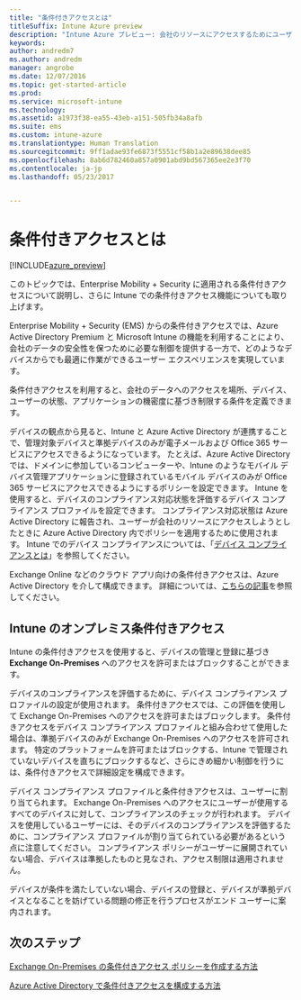 ```yaml
---
title: "条件付きアクセスとは"
titleSuffix: Intune Azure preview
description: "Intune Azure プレビュー: 会社のリソースにアクセスするためにユーザーおよびデバイスで満たす必要のある条件を Microsoft Intune Azure プレビューで定義する方法について説明します。"
keywords: 
author: andredm7
ms.author: andredm
manager: angrobe
ms.date: 12/07/2016
ms.topic: get-started-article
ms.prod: 
ms.service: microsoft-intune
ms.technology: 
ms.assetid: a1973f38-ea55-43eb-a151-505fb34a8afb
ms.suite: ems
ms.custom: intune-azure
ms.translationtype: Human Translation
ms.sourcegitcommit: 9ff1adae93fe6873f5551cf58b1a2e89638dee85
ms.openlocfilehash: 8ab6d782460a857a0901abd9bd567365ee2e3f70
ms.contentlocale: ja-jp
ms.lasthandoff: 05/23/2017


---
```


# <a name="what-is-conditional-access"></a>条件付きアクセスとは


[!INCLUDE[azure_preview](./includes/azure_preview.md)]


このトピックでは、Enterprise Mobility + Security に適用される条件付きアクセスについて説明し、さらに Intune での条件付きアクセス機能についても取り上げます。

Enterprise Mobility + Security (EMS) からの条件付きアクセスでは、Azure Active Directory Premium と Microsoft Intune の機能を利用することにより、会社のデータの安全性を保つために必要な制御を提供する一方で、どのようなデバイスからでも最適に作業ができるユーザー エクスペリエンスを実現しています。

条件付きアクセスを利用すると、会社のデータへのアクセスを場所、デバイス、ユーザーの状態、アプリケーションの機密度に基づき制限する条件を定義できます。

デバイスの観点から見ると、Intune と Azure Active Directory が連携することで、管理対象デバイスと準拠デバイスのみが電子メールおよび Office 365 サービスにアクセスできるようになっています。 たとえば、Azure Active Directory では、ドメインに参加しているコンピューターや、Intune のようなモバイル デバイス管理アプリケーションに登録されているモバイル デバイスのみが Office 365 サービスにアクセスできるようにするポリシーを設定できます。 Intune を使用すると、デバイスのコンプライアンス対応状態を評価するデバイス コンプライアンス プロファイルを設定できます。 コンプライアンス対応状態は Azure Active Directory に報告され、ユーザーが会社のリソースにアクセスしようとしたときに Azure Active Directory 内でポリシーを適用するために使用されます。 Intune でのデバイス コンプライアンスについては、「[デバイス コンプライアンスとは](device-compliance.md)」を参照してください。

Exchange Online などのクラウド アプリ向けの条件付きアクセスは、Azure Active Directory を介して構成できます。 詳細については、[こちらの記事](https://docs.microsoft.com/azure/active-directory/active-directory-conditional-access-azure-portal)を参照してください。

## <a name="on-premises-conditional-access-in-intune"></a>Intune のオンプレミス条件付きアクセス

Intune の条件付きアクセスを使用すると、デバイスの管理と登録に基づき **Exchange On-Premises** へのアクセスを許可またはブロックすることができます。

デバイスのコンプライアンスを評価するために、デバイス コンプライアンス プロファイルの設定が使用されます。 条件付きアクセスでは、この評価を使用して Exchange On-Premises へのアクセスを許可またはブロックします。 条件付きアクセスをデバイス コンプライアンス プロファイルと組み合わせて使用した場合は、準拠デバイスのみが Exchange On-Premises へのアクセスを許可されます。 特定のプラットフォームを許可またはブロックする、Intune で管理されていないデバイスを直ちにブロックするなど、さらにきめ細かい制御を行うには、条件付きアクセスで詳細設定を構成できます。

デバイス コンプライアンス プロファイルと条件付きアクセスは、ユーザーに割り当てられます。 Exchange On-Premises へのアクセスにユーザーが使用するすべてのデバイスに対して、コンプライアンスのチェックが行われます。 デバイスを使用しているユーザーには、そのデバイスのコンプライアンスを評価するために、コンプライアンス プロファイルが割り当てられている必要があるという点に注意してください。 コンプライアンス ポリシーがユーザーに展開されていない場合、デバイスは準拠したものと見なされ、アクセス制限は適用されません。

デバイスが条件を満たしていない場合、デバイスの登録と、デバイスが準拠デバイスとなることを妨げている問題の修正を行うプロセスがエンド ユーザーに案内されます。

## <a name="next-steps"></a>次のステップ

[Exchange On-Premises の条件付きアクセス ポリシーを作成する方法](conditional-access-exchange-create.md)

[Azure Active Directory で条件付きアクセスを構成する方法](https://docs.microsoft.com/azure/active-directory/active-directory-conditional-access-azure-portal)

